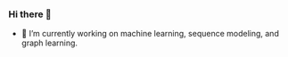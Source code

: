 ### Hi there 👋

- 🔭 I’m currently working on machine learning, sequence modeling, and graph learning.


